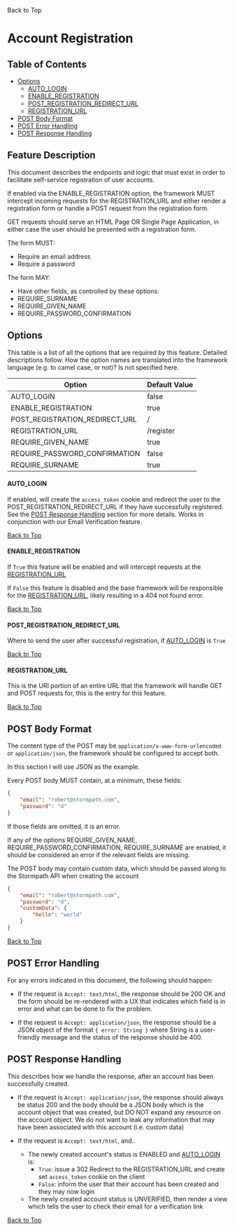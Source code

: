 <a name="#top">Back to Top</a>

# Account Registration


## Table of Contents

* [Options](#Options)
  * [AUTO_LOGIN](#AUTO_LOGIN)
  * [ENABLE_REGISTRATION](#ENABLE_REGISTRATION)
  * [POST_REGISTRATION_REDIRECT_URL](#POST_REGISTRATION_REDIRECT_URL)
  * [REGISTRATION_URL](#REGISTRATION_URL)
* [POST Body Format](#POST_Body_Format)
* [POST Error Handling](#POST_Error_Handling)
* [POST Response Handling](#POST_Response_Handling)

## Feature Description

This document describes the endpoints and logic that must exist in order to
facilitate self-service registration of user accounts.

If enabled via the ENABLE_REGISTRATION option, the framework MUST intercept
incoming requests for the REGISTRATION_URL and either render a registration
form or handle a POST request from the registration form.

GET requests should serve an HTML Page OR Single Page Application, in either
case the user should be presented with a registration form.

The form MUST:

* Require an email address
* Require a password

The form MAY:

* Have other fields, as controlled by these options:
 * REQUIRE_SURNAME
 * REQUIRE_GIVEN_NAME
 * REQUIRE_PASSWORD_CONFIRMATION


## <a name="Options"></a> Options

This table is a list of all the options that are required by this feature.
Detailed descriptions follow.  How the option names are translated into the
framework language (e.g. to camel case, or not)? Is not specified here.

| Option                           | Default Value |
| -------------------------------- |---------------|
| AUTO_LOGIN                       | false         |
| ENABLE_REGISTRATION              | true          |
| POST_REGISTRATION_REDIRECT_URL   | /             |
| REGISTRATION_URL                 | /register     |
| REQUIRE_GIVEN_NAME               | true          |
| REQUIRE_PASSWORD_CONFIRMATION    | false         |
| REQUIRE_SURNAME                  | true          |

#### <a name="AUTO_LOGIN"></a> AUTO_LOGIN

If enabled, will create the `access_token` cookie and redirect the user to the
POST_REGISTRATION_REDIRECT_URL if they have successfully registered.  See the
[POST Response Handling](#POST_Response_Handling) section for more details.
Works in conjunction with our Email Verification feature.

<a href="#top">Back to Top</a>




#### <a name="ENABLE_REGISTRATION"></a> ENABLE_REGISTRATION

If `True` this feature will be enabled and will intercept requests at the
[REGISTRATION_URL](#REGISTRATION_URL)

If `False` this feature is disabled and the base framework will be responsible
for the [REGISTRATION_URL](#REGISTRATION_URL), likely resulting in a 404
not found error.

<a href="#top">Back to Top</a>




#### <a name="POST_REGISTRATION_REDIRECT_URL"></a> POST_REGISTRATION_REDIRECT_URL

Where to send the user after successful registration, if
[AUTO_LOGIN](#AUTO_LOGIN) is `True`

<a href="#top">Back to Top</a>




#### <a name="REGISTRATION_URL"></a> REGISTRATION_URL

This is the URI portion of an entire URL that the framework will handle GET and
POST requests for, this is the entry for this feature.

<a href="#top">Back to Top</a>




## <a name="POST_Body_Format"></a> POST Body Format

The content type of the POST may be `application/x-www-form-urlencoded` or
`application/json`, the framework should be configured to accept both.

In this section I will use JSON as the example.


Every POST body MUST contain, at a minimum, these fields:

```json
{
    "email": "robert@stormpath.com",
    "password": "d"
}
```

If those fields are omitted, it is an error.

If any of the options REQUIRE_GIVEN_NAME, REQUIRE_PASSWORD_CONFIRMATION,
REQUIRE_SURNAME are enabled, it should be considered an error if the relevant
fields are missing.

The POST body may contain custom data, which should be passed along to the
Stormpath API when creating the account

```json
{
    "email": "robert@stormpath.com",
    "password": "d",
    "customData": {
        "hello": "world"
    }
}
```

<a href="#top">Back to Top</a>

##  <a name="POST_Error_Handling"></a> POST Error Handling

For any errors indicated in this document, the following should happen:

* If the request is `Accept: text/html`, the response should be 200 OK and the
form should be re-rendered with a UX that indicates which field is in error and
what can be done to fix the problem.

* If the request is `Accept: application/json`, the response should be a JSON
object of the format `{ error: String }` where String is a user-friendly message
and the status of the response should be 400.

## <a name="POST_Response_Handling"></a> POST Response Handling

This describes how we handle the response, after an account has been
successfully created.

* If the request is `Accept: application/json`, the response should always be
status 200 and the body should be a JSON body which is the account object that
was created, but DO NOT expand any resource on the account object.  We do not
want to leak any information that may have been associated with this account
(i.e. custom data)

* If the request is `Accept: text/html`, and..
  * The newly created account's status is ENABLED and [AUTO_LOGIN](#AUTO_LOGIN)
    is:
    * `True`: issue a 302 Redirect to the REGISTRATION_URL and create set
      `access_token` cookie on the client
    * `False`: inform the user that their account has been created and they may
      now login
  * The newly created account status is UNVERIFIED, then render a view which
  tells the user to check their email for a verification link

<a href="#top">Back to Top</a>
